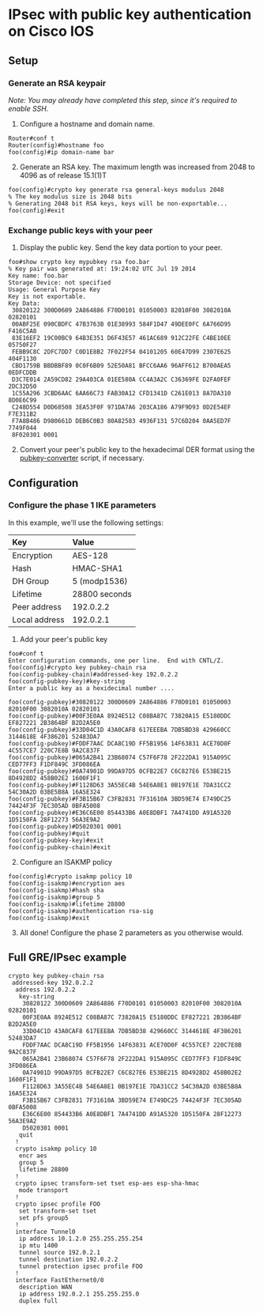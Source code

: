 # IPsec with public key authentication on Cisco IOS
## Setup
### Generate an RSA keypair
_Note: You may already have completed this step, since it's required to enable SSH._

1. Configure a hostname and domain name.

```
Router#conf t
Router(config)#hostname foo
foo(config)#ip domain-name bar
```

2. Generate an RSA key. The maximum length was increased from 2048 to 4096 as of release 15.1(1)T

```
foo(config)#crypto key generate rsa general-keys modulus 2048
% The key modulus size is 2048 bits
% Generating 2048 bit RSA keys, keys will be non-exportable...
foo(config)#exit
```

### Exchange public keys with your peer
1. Display the public key. Send the key data portion to your peer.

```
foo#show crypto key mypubkey rsa foo.bar
% Key pair was generated at: 19:24:02 UTC Jul 19 2014
Key name: foo.bar
Storage Device: not specified
Usage: General Purpose Key
Key is not exportable.
Key Data:
 30820122 300D0609 2A864886 F70D0101 01050003 82010F00 3082010A 02820101
 00ABF25E 090CBDFC 47B3763B 01E38993 584F1D47 49DEE0FC 6A766D95 F416C5A8
 83E16EF2 19C00BC9 64B3E351 D6F43E57 461AC689 912C22FE C4BE10EE 05750F27
 FEBB9C8C 2DFC7DD7 C0D1E8B2 7F022F54 04101205 60E47D99 2307E625 404F1130
 CBD1759B BBDBBF89 0C0F6B09 52E50A81 BFCC6AA6 96AFF612 B700AEA5 0EDFCDDB
 D3C7E014 2A59CD82 29A403CA 01EE580A CC4A3A2C C36369FE D2FA0FEF 2DC32D50
 1C55A296 3CBD6AAC 6AA66C73 FAB30A12 CFD1341D C261E013 8A7DA310 8D0E6C99
 C248D554 D0D68508 3EA53F0F 971DA7A6 203CA186 A79F9D93 0D2E54EF F7E311B2
 F7A8B486 D980661D DEB6C0B3 80A82583 4936F131 57C6D204 0AA5ED7F 7749F044
 8F020301 0001
```

2. Convert your peer's public key to the hexadecimal DER format using the [pubkey-converter][pubkey-converter] script, if necessary.

[pubkey-converter]: <https://git.dn42.dev/ryan/pubkey-converter/raw/master/pubkey-converter.pl> "Public key conversion script"

## Configuration
### Configure the phase 1 IKE parameters
In this example, we'll use the following settings:

| Key           | Value         |
| :------------ | :------------ |
| Encryption    | AES-128       |
| Hash          | HMAC-SHA1     |
| DH Group      | 5 (modp1536)  |
| Lifetime      | 28800 seconds |
| Peer address  | 192.0.2.2     |
| Local address | 192.0.2.1     |

1. Add your peer's public key

```
foo#conf t
Enter configuration commands, one per line.  End with CNTL/Z.
foo(config)#crypto key pubkey-chain rsa
foo(config-pubkey-chain)#addressed-key 192.0.2.2
foo(config-pubkey-key)#key-string
Enter a public key as a hexidecimal number ....

foo(config-pubkey)#30820122 300D0609 2A864886 F70D0101 01050003 82010F00 3082010A 02820101
foo(config-pubkey)#00F3E0AA 8924E512 C08BA87C 73820A15 E5180DDC EF827221 2B3864BF B2D2A5E0
foo(config-pubkey)#33D04C1D 43A0CAF8 617EEEBA 7DB5BD38 429660CC 3144618E 4F386201 52483DA7
foo(config-pubkey)#FDDF7AAC DCA8C19D FF5B1956 14F63831 ACE70D0F 4C557CE7 220C7E8B 9A2C837F
foo(config-pubkey)#065A2B41 23B68074 C57F6F78 2F222DA1 915A095C CED77FF3 F1DF849C 3FD086EA
foo(config-pubkey)#0A74901D 99DA97D5 0CFB22E7 C6C827E6 E53BE215 8D4928D2 458B02E2 1600F1F1
foo(config-pubkey)#F1128D63 3A55EC4B 54E6A8E1 0B197E1E 7DA31CC2 54C30A2D 03BE5B8A 16A5E324
foo(config-pubkey)#F3B15B67 C3FB2831 7F31610A 3BD59E74 E749DC25 74424F3F 7EC305AD 0BFA5008
foo(config-pubkey)#E36C6E00 854433B6 A0E8DBF1 7A4741DD A91A5320 1D5150FA 28F12273 56A3E9A2
foo(config-pubkey)#D5020301 0001
foo(config-pubkey)#quit
foo(config-pubkey-key)#exit
foo(config-pubkey-chain)#exit
```

2. Configure an ISAKMP policy

```
foo(config)#crypto isakmp policy 10
foo(config-isakmp)#encryption aes
foo(config-isakmp)#hash sha
foo(config-isakmp)#group 5
foo(config-isakmp)#lifetime 28800
foo(config-isakmp)#authentication rsa-sig
foo(config-isakmp)#exit
```

3. All done! Configure the phase 2 parameters as you otherwise would.

## Full GRE/IPsec example

```
crypto key pubkey-chain rsa
 addressed-key 192.0.2.2
  address 192.0.2.2
   key-string
    30820122 300D0609 2A864886 F70D0101 01050003 82010F00 3082010A 02820101
    00F3E0AA 8924E512 C08BA87C 73820A15 E5180DDC EF827221 2B3864BF B2D2A5E0
    33D04C1D 43A0CAF8 617EEEBA 7DB5BD38 429660CC 3144618E 4F386201 52483DA7
    FDDF7AAC DCA8C19D FF5B1956 14F63831 ACE70D0F 4C557CE7 220C7E8B 9A2C837F
    065A2B41 23B68074 C57F6F78 2F222DA1 915A095C CED77FF3 F1DF849C 3FD086EA
    0A74901D 99DA97D5 0CFB22E7 C6C827E6 E53BE215 8D4928D2 458B02E2 1600F1F1
    F1128D63 3A55EC4B 54E6A8E1 0B197E1E 7DA31CC2 54C30A2D 03BE5B8A 16A5E324
    F3B15B67 C3FB2831 7F31610A 3BD59E74 E749DC25 74424F3F 7EC305AD 0BFA5008
    E36C6E00 854433B6 A0E8DBF1 7A4741DD A91A5320 1D5150FA 28F12273 56A3E9A2
    D5020301 0001
   quit
  !
  crypto isakmp policy 10
   encr aes
   group 5
   lifetime 28800
  !
  crypto ipsec transform-set tset esp-aes esp-sha-hmac
   mode transport
  !
  crypto ipsec profile FOO
   set transform-set tset
   set pfs group5
  !
  interface Tunnel0
   ip address 10.1.2.0 255.255.255.254
   ip mtu 1400
   tunnel source 192.0.2.1
   tunnel destination 192.0.2.2
   tunnel protection ipsec profile FOO
  !
  interface FastEthernet0/0
   description WAN
   ip address 192.0.2.1 255.255.255.0
   duplex full
```
